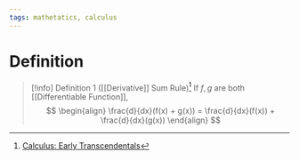 ```yaml
---
tags: mathetatics, calculus
---
```


# Definition

> [!info] Definition 1 ([[Derivative]] Sum Rule)[^1]
> If $f, g$ are both [[Differentiable Function]],
> $$
> \begin{align}
> \frac{d}{dx}(f(x) + g(x)) = \frac{d}{dx}(f(x)) + \frac{d}{dx}(g(x))
> \end{align}
> $$

[^1]: [Calculus: Early Transcendentals](zotero://open-pdf/library/items/EEFDQ9Y5?page=208)